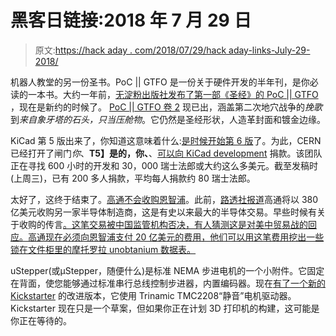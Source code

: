 # 黑客日链接:2018 年 7 月 29 日

> 原文:[https://hack aday . com/2018/07/29/hack aday-links-July-29-2018/](https://hackaday.com/2018/07/29/hackaday-links-july-29-2018/)

机器人教堂的另一份圣书。PoC || GTFO 是一份关于硬件开发的半年刊，是你必读的一本书。大约一年前，[无淀粉出版社发布了第一部《圣经》的 PoC || GTFO](https://hackaday.com/2017/08/14/bibles-you-should-read-poc-gtfo/) ，现在是新约的时候了。 [PoC || GTFO 卷 2](https://nostarch.com/gtfo2) 现已出，涵盖第二次地穴战争的*挽歌*到*来自象牙塔的石头，只当压舱物*。它仍然是圣经形状，人造革封面和镀金边缘。

KiCad 第 5 版出来了，你知道这意味着什么:[是时候开始第 6 版](https://www.youtube.com/watch?v=2OXgr5vc30c)了。为此，CERN 已经打开了闸门*你*、**T5】是的，你、**、[可以向 KiCad development](https://givetokicad.web.cern.ch/) 捐款。该团队正在寻找 600 小时的开发和 30，000 瑞士法郎或大约这么多美元。截至发稿时(上周三)，已有 200 多人捐款，平均每人捐款约 80 瑞士法郎。

太好了，这终于结束了。[高通不会收购恩智浦](https://www.nu.nl/economie/5383778/overname-nederlands-chipbedrijf-nxp-qualcomm-definitief-van-baan.html)。此前，[路透社报道](https://hackaday.com/2016/10/27/qualcomm-buys-nxp-in-largest-ever-semiconductor-deal/)高通将以 380 亿美元收购另一家半导体制造商，这是有史以来最大的半导体交易。早些时候有关于收购的传言[。这笔交易被中国监管机构否决，有人猜测这是对美中贸易战的回应。高通现在必须向恩智浦支付 20 亿美元的费用，他们可以用这笔费用挖出一些锁在文件柜里的摩托罗拉 unobtanium 数据表。](https://www.wsj.com/articles/qualcomm-in-talks-to-acquire-nxp-semiconductors-1475170033)

uStepper(或μStepper，随便什么)是标准 NEMA 步进电机的一个小附件。它固定在背面，使您能够通过标准串行总线控制步进器，内置编码器。现在[有了一个新的 Kickstarter](https://www.kickstarter.com/projects/301805155/183332724?ref=536542&token=2d482ddc#) 的改进版本，它使用 Trinamic TMC2208“静音”电机驱动器。Kickstarter 现在只是一个草案，但如果你正在计划 3D 打印机的构建，这可能是你正在等待的。